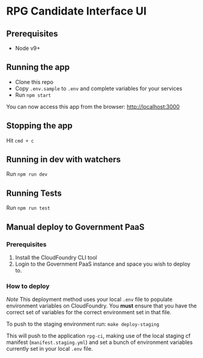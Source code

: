 # RPG Candidate Interface UI

## Prerequisites

* Node v9+

## Running the app

* Clone this repo
* Copy `.env.sample` to `.env` and complete variables for your services
* Run `npm start`

You can now access this app from the browser: [http://localhost:3000](http://localhost:3000)

## Stopping the app
Hit `cmd + c`

## Running in dev with watchers
Run `npm run dev`

## Running Tests
Run `npm run test`


## Manual deploy to Government PaaS

### Prerequisites

1. Install the CloudFoundry CLI tool
2. Login to the Government PaaS instance and space you wish to deploy to.

### How to deploy

*Note* This deployment method uses your local `.env` file to populate environment
variables on CloudFoundry. You __must__ ensure that you have the correct set of
variables for the correct environment set in that file.

To push to the staging environment run: `make deploy-staging`

This will push to the application `rpg-ci`, making use of the local staging
cf manifest (`manifest.staging.yml`) and set a bunch of environment variables
currently set in your local `.env` file.
